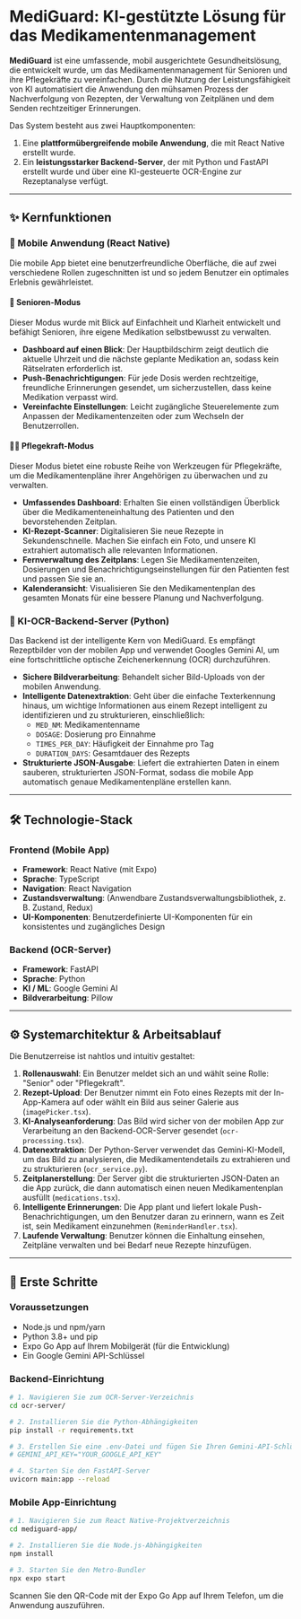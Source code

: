 # MediGuard: KI-gestützte Lösung für das Medikamentenmanagement

**MediGuard** ist eine umfassende, mobil ausgerichtete Gesundheitslösung, die entwickelt wurde, um das Medikamentenmanagement für Senioren und ihre Pflegekräfte zu vereinfachen. Durch die Nutzung der Leistungsfähigkeit von KI automatisiert die Anwendung den mühsamen Prozess der Nachverfolgung von Rezepten, der Verwaltung von Zeitplänen und dem Senden rechtzeitiger Erinnerungen.

Das System besteht aus zwei Hauptkomponenten:

1.  Eine **plattformübergreifende mobile Anwendung**, die mit React Native erstellt wurde.
2.  Ein **leistungsstarker Backend-Server**, der mit Python und FastAPI erstellt wurde und über eine KI-gesteuerte OCR-Engine zur Rezeptanalyse verfügt.

-----

## ✨ Kernfunktionen

### 📱 Mobile Anwendung (React Native)

Die mobile App bietet eine benutzerfreundliche Oberfläche, die auf zwei verschiedene Rollen zugeschnitten ist und so jedem Benutzer ein optimales Erlebnis gewährleistet.

#### 👴 **Senioren-Modus**

Dieser Modus wurde mit Blick auf Einfachheit und Klarheit entwickelt und befähigt Senioren, ihre eigene Medikation selbstbewusst zu verwalten.

  * **Dashboard auf einen Blick**: Der Hauptbildschirm zeigt deutlich die aktuelle Uhrzeit und die nächste geplante Medikation an, sodass kein Rätselraten erforderlich ist.
  * **Push-Benachrichtigungen**: Für jede Dosis werden rechtzeitige, freundliche Erinnerungen gesendet, um sicherzustellen, dass keine Medikation verpasst wird.
  * **Vereinfachte Einstellungen**: Leicht zugängliche Steuerelemente zum Anpassen der Medikamentenzeiten oder zum Wechseln der Benutzerrollen.

#### 👩‍⚕️ **Pflegekraft-Modus**

Dieser Modus bietet eine robuste Reihe von Werkzeugen für Pflegekräfte, um die Medikamentenpläne ihrer Angehörigen zu überwachen und zu verwalten.

  * **Umfassendes Dashboard**: Erhalten Sie einen vollständigen Überblick über die Medikamenteneinhaltung des Patienten und den bevorstehenden Zeitplan.
  * **KI-Rezept-Scanner**: Digitalisieren Sie neue Rezepte in Sekundenschnelle. Machen Sie einfach ein Foto, und unsere KI extrahiert automatisch alle relevanten Informationen.
  * **Fernverwaltung des Zeitplans**: Legen Sie Medikamentenzeiten, Dosierungen und Benachrichtigungseinstellungen für den Patienten fest und passen Sie sie an.
  * **Kalenderansicht**: Visualisieren Sie den Medikamentenplan des gesamten Monats für eine bessere Planung und Nachverfolgung.

### 🤖 KI-OCR-Backend-Server (Python)

Das Backend ist der intelligente Kern von MediGuard. Es empfängt Rezeptbilder von der mobilen App und verwendet Googles Gemini AI, um eine fortschrittliche optische Zeichenerkennung (OCR) durchzuführen.

  * **Sichere Bildverarbeitung**: Behandelt sicher Bild-Uploads von der mobilen Anwendung.
  * **Intelligente Datenextraktion**: Geht über die einfache Texterkennung hinaus, um wichtige Informationen aus einem Rezept intelligent zu identifizieren und zu strukturieren, einschließlich:
      * `MED_NM`: Medikamentenname
      * `DOSAGE`: Dosierung pro Einnahme
      * `TIMES_PER_DAY`: Häufigkeit der Einnahme pro Tag
      * `DURATION_DAYS`: Gesamtdauer des Rezepts
  * **Strukturierte JSON-Ausgabe**: Liefert die extrahierten Daten in einem sauberen, strukturierten JSON-Format, sodass die mobile App automatisch genaue Medikamentenpläne erstellen kann.

-----

## 🛠️ Technologie-Stack

### **Frontend (Mobile App)**

  * **Framework**: React Native (mit Expo)
  * **Sprache**: TypeScript
  * **Navigation**: React Navigation
  * **Zustandsverwaltung**: (Anwendbare Zustandsverwaltungsbibliothek, z. B. Zustand, Redux)
  * **UI-Komponenten**: Benutzerdefinierte UI-Komponenten für ein konsistentes und zugängliches Design

### **Backend (OCR-Server)**

  * **Framework**: FastAPI
  * **Sprache**: Python
  * **KI / ML**: Google Gemini AI
  * **Bildverarbeitung**: Pillow

-----

## ⚙️ Systemarchitektur & Arbeitsablauf

Die Benutzerreise ist nahtlos und intuitiv gestaltet:

1.  **Rollenauswahl**: Ein Benutzer meldet sich an und wählt seine Rolle: "Senior" oder "Pflegekraft".
2.  **Rezept-Upload**: Der Benutzer nimmt ein Foto eines Rezepts mit der In-App-Kamera auf oder wählt ein Bild aus seiner Galerie aus (`imagePicker.tsx`).
3.  **KI-Analyseanforderung**: Das Bild wird sicher von der mobilen App zur Verarbeitung an den Backend-OCR-Server gesendet (`ocr-processing.tsx`).
4.  **Datenextraktion**: Der Python-Server verwendet das Gemini-KI-Modell, um das Bild zu analysieren, die Medikamentendetails zu extrahieren und zu strukturieren (`ocr_service.py`).
5.  **Zeitplanerstellung**: Der Server gibt die strukturierten JSON-Daten an die App zurück, die dann automatisch einen neuen Medikamentenplan ausfüllt (`medications.tsx`).
6.  **Intelligente Erinnerungen**: Die App plant und liefert lokale Push-Benachrichtigungen, um den Benutzer daran zu erinnern, wann es Zeit ist, sein Medikament einzunehmen (`ReminderHandler.tsx`).
7.  **Laufende Verwaltung**: Benutzer können die Einhaltung einsehen, Zeitpläne verwalten und bei Bedarf neue Rezepte hinzufügen.

-----

## 🚀 Erste Schritte

### Voraussetzungen

  * Node.js und npm/yarn
  * Python 3.8+ und pip
  * Expo Go App auf Ihrem Mobilgerät (für die Entwicklung)
  * Ein Google Gemini API-Schlüssel

### Backend-Einrichtung

```bash
# 1. Navigieren Sie zum OCR-Server-Verzeichnis
cd ocr-server/

# 2. Installieren Sie die Python-Abhängigkeiten
pip install -r requirements.txt

# 3. Erstellen Sie eine .env-Datei und fügen Sie Ihren Gemini-API-Schlüssel hinzu
# GEMINI_API_KEY="YOUR_GOOGLE_API_KEY"

# 4. Starten Sie den FastAPI-Server
uvicorn main:app --reload
```

### Mobile App-Einrichtung

```bash
# 1. Navigieren Sie zum React Native-Projektverzeichnis
cd mediguard-app/

# 2. Installieren Sie die Node.js-Abhängigkeiten
npm install

# 3. Starten Sie den Metro-Bundler
npx expo start
```

Scannen Sie den QR-Code mit der Expo Go App auf Ihrem Telefon, um die Anwendung auszuführen.
